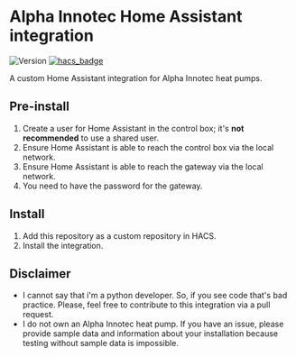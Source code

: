 # Alpha Innotec Home Assistant integration

![Version](https://img.shields.io/github/v/release/arjenbos/ha_alpha_innotec)
[![hacs_badge](https://img.shields.io/badge/HACS-Custom-41BDF5.svg)](https://github.com/hacs/integration)

A custom Home Assistant integration for Alpha Innotec heat pumps.
 
## Pre-install
1. Create a user for Home Assistant in the control box; it's **not recommended** to use a shared user.
2. Ensure Home Assistant is able to reach the control box via the local network.
3. Ensure Home Assistant is able to reach the gateway via the local network.
4. You need to have the password for the gateway.

## Install
1. Add this repository as a custom repository in HACS.
2. Install the integration.

## Disclaimer
- I cannot say that i'm a python developer. So, if you see code that's bad practice. Please, feel free to contribute to this integration via a pull request. 
- I do not own an Alpha Innotec heat pump. If you have an issue, please provide sample data and information about your installation because testing without sample data is impossible.
